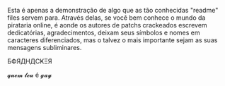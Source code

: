 Esta é apenas a demonstração de algo que as tão conhecidas "readme" files servem para. Através delas, se você bem conhece o mundo da pirataria online, é aonde os autores de patchs crackeados escrevem dedicatórias, agradecimentos, deixam seus símbolos e nomes em caracteres diferenciados, mas o talvez o mais importante sejam as suas mensagens subliminares.


БФЯДHДCҜΞЯ

𝓺𝓾𝓮𝓶 𝓵𝓮𝓾 é 𝓰𝓪𝔂
